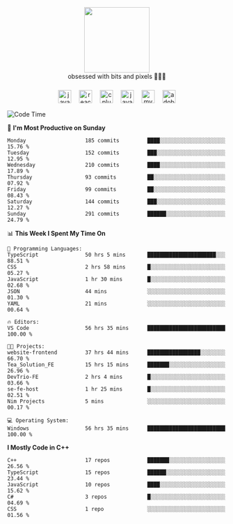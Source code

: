 


  <div align="center">
    
   <img src = "https://i.postimg.cc/W1R4TF4j/d6kpuve-c97567cf-518b-4b86-a271-5c89d88d22f7.gif"  width=150px height=150px />
 </div>

<div align="center">
  obsessed with bits and pixels 🧑‍💻🎨
</div>

  ###
<div align="center">
 <img src="https://cdn.jsdelivr.net/gh/devicons/devicon/icons/javascript/javascript-original.svg" height="30" alt="javascript logo"  />
  <img width="10" />
  <img src="https://cdn.jsdelivr.net/gh/devicons/devicon/icons/react/react-original.svg" height="30" alt="react logo"  />
  <img width="10" />
   <!--<img src="https://cdn.jsdelivr.net/gh/devicons/devicon/icons/nodejs/nodejs-original.svg" height="30" alt="nodejs logo"  />
  <img width="10" />
 <img src="https://cdn.jsdelivr.net/gh/devicons/devicon/icons/flutter/flutter-original.svg" height="30" alt="flutter logo"  />
 <img width="10" />-->
  <img src="https://cdn.jsdelivr.net/gh/devicons/devicon/icons/cplusplus/cplusplus-original.svg" height="30" alt="cpluplus logo"  />
  <img width="10" />
  <img src="https://cdn.jsdelivr.net/gh/devicons/devicon/icons/java/java-original.svg" height="30" alt="java logo"  />
  <img width="10" />
  <img src="https://skillicons.dev/icons?i=mysql" height="30" alt="mysql logo"  />
  <img width="10" />
  <img src="https://skillicons.dev/icons?i=pr" height="30" alt="adobepremierepro logo"  />
</div>

<!--START_SECTION:waka-->
![Code Time](http://img.shields.io/badge/Code%20Time-1%2C602%20hrs%2045%20mins-blue)

📅 **I'm Most Productive on Sunday** 

```text
Monday                   185 commits         ████░░░░░░░░░░░░░░░░░░░░░   15.76 % 
Tuesday                  152 commits         ███░░░░░░░░░░░░░░░░░░░░░░   12.95 % 
Wednesday                210 commits         ████░░░░░░░░░░░░░░░░░░░░░   17.89 % 
Thursday                 93 commits          ██░░░░░░░░░░░░░░░░░░░░░░░   07.92 % 
Friday                   99 commits          ██░░░░░░░░░░░░░░░░░░░░░░░   08.43 % 
Saturday                 144 commits         ███░░░░░░░░░░░░░░░░░░░░░░   12.27 % 
Sunday                   291 commits         ██████░░░░░░░░░░░░░░░░░░░   24.79 % 
```


📊 **This Week I Spent My Time On** 

```text
💬 Programming Languages: 
TypeScript               50 hrs 5 mins       ██████████████████████░░░   88.51 % 
CSS                      2 hrs 58 mins       █░░░░░░░░░░░░░░░░░░░░░░░░   05.27 % 
JavaScript               1 hr 30 mins        █░░░░░░░░░░░░░░░░░░░░░░░░   02.68 % 
JSON                     44 mins             ░░░░░░░░░░░░░░░░░░░░░░░░░   01.30 % 
YAML                     21 mins             ░░░░░░░░░░░░░░░░░░░░░░░░░   00.64 % 

🔥 Editors: 
VS Code                  56 hrs 35 mins      █████████████████████████   100.00 % 

🐱‍💻 Projects: 
website-frontend         37 hrs 44 mins      █████████████████░░░░░░░░   66.70 % 
Tea_Solution_FE          15 hrs 15 mins      ███████░░░░░░░░░░░░░░░░░░   26.96 % 
DevTrio-FE               2 hrs 4 mins        █░░░░░░░░░░░░░░░░░░░░░░░░   03.66 % 
se-fe-host               1 hr 25 mins        █░░░░░░░░░░░░░░░░░░░░░░░░   02.51 % 
Nim Projects             5 mins              ░░░░░░░░░░░░░░░░░░░░░░░░░   00.17 % 

💻 Operating System: 
Windows                  56 hrs 35 mins      █████████████████████████   100.00 % 
```

**I Mostly Code in C++** 

```text
C++                      17 repos            ███████░░░░░░░░░░░░░░░░░░   26.56 % 
TypeScript               15 repos            ██████░░░░░░░░░░░░░░░░░░░   23.44 % 
JavaScript               10 repos            ████░░░░░░░░░░░░░░░░░░░░░   15.62 % 
C#                       3 repos             █░░░░░░░░░░░░░░░░░░░░░░░░   04.69 % 
CSS                      1 repo              ░░░░░░░░░░░░░░░░░░░░░░░░░   01.56 % 
```




<!--END_SECTION:waka-->
